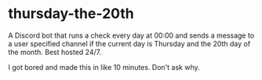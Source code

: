 # thursday-the-20th
A Discord bot that runs a check every day at 00:00 and sends a message to a user specified channel if the current day is Thursday and the 20th day of the month. Best hosted 24/7.

I got bored and made this in like 10 minutes. Don't ask why.
